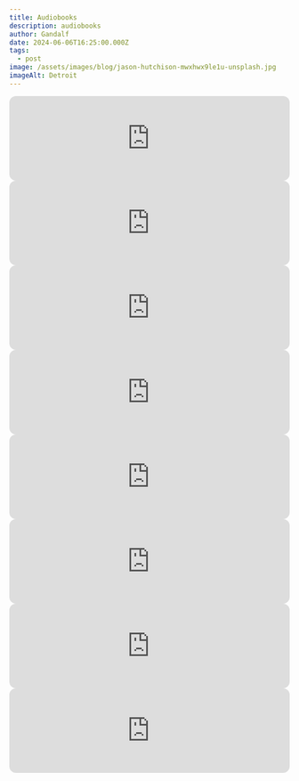 ```yaml
---
title: Audiobooks
description: audiobooks
author: Gandalf
date: 2024-06-06T16:25:00.000Z
tags:
  - post
image: /assets/images/blog/jason-hutchison-mwxhwx9le1u-unsplash.jpg
imageAlt: Detroit
---
```

<iframe style="border-radius:12px" src="https://open.spotify.com/embed/show/6zzNwCOI84wtKrNtVwTsWR?utm_source=generator" width="100%" height="152" frameBorder="0" allowfullscreen="" allow="autoplay; clipboard-write; encrypted-media; fullscreen; picture-in-picture" loading="lazy"></iframe>





<iframe style="border-radius:12px" src="https://open.spotify.com/embed/show/59DhVpmJnxaFU5AT8CskSx?utm_source=generator" width="100%" height="152" frameBorder="0" allowfullscreen="" allow="autoplay; clipboard-write; encrypted-media; fullscreen; picture-in-picture" loading="lazy"></iframe>



<iframe style="border-radius:12px" src="https://open.spotify.com/embed/show/28namig211NeBxxEkIgqz6?utm_source=generator" width="100%" height="152" frameBorder="0" allowfullscreen="" allow="autoplay; clipboard-write; encrypted-media; fullscreen; picture-in-picture" loading="lazy"></iframe>





<iframe style="border-radius:12px" src="https://open.spotify.com/embed/show/1AsLPaD5EAb5pUkJFzuGKx?utm_source=generator" width="100%" height="152" frameBorder="0" allowfullscreen="" allow="autoplay; clipboard-write; encrypted-media; fullscreen; picture-in-picture" loading="lazy"></iframe>



<iframe style="border-radius:12px" src="https://open.spotify.com/embed/show/6HSPeKQuZJx3HvnnAS5CYc?utm_source=generator" width="100%" height="152" frameBorder="0" allowfullscreen="" allow="autoplay; clipboard-write; encrypted-media; fullscreen; picture-in-picture" loading="lazy"></iframe>



<iframe style="border-radius:12px" src="https://open.spotify.com/embed/show/1WCeMBVeo8vja77EwlYRzw?utm_source=generator" width="100%" height="152" frameBorder="0" allowfullscreen="" allow="autoplay; clipboard-write; encrypted-media; fullscreen; picture-in-picture" loading="lazy"></iframe>



<iframe style="border-radius:12px" src="https://open.spotify.com/embed/show/0tezTveaBNRBfWrfDEVrKf?utm_source=generator" width="100%" height="152" frameBorder="0" allowfullscreen="" allow="autoplay; clipboard-write; encrypted-media; fullscreen; picture-in-picture" loading="lazy"></iframe>



<iframe style="border-radius:12px" src="https://open.spotify.com/embed/show/5gHjcUeaSLw8Ds8WouoRdF?utm_source=generator" width="100%" height="152" frameBorder="0" allowfullscreen="" allow="autoplay; clipboard-write; encrypted-media; fullscreen; picture-in-picture" loading="lazy"></iframe>
